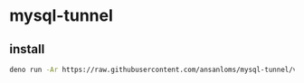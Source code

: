 # mysql-tunnel

## install

```bash
deno run -Ar https://raw.githubusercontent.com/ansanloms/mysql-tunnel/v0.0.3/install.ts
```
